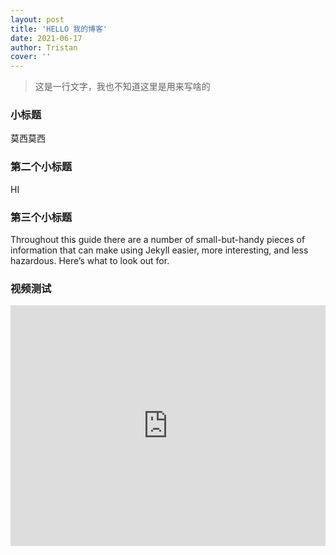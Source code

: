 ```yaml
---
layout: post
title: 'HELLO 我的博客'
date: 2021-06-17
author: Tristan
cover: ''
---
```


> 这是一行文字，我也不知道这里是用来写啥的

### 小标题

莫西莫西

### 第二个小标题

HI

### 第三个小标题

Throughout this guide there are a number of small-but-handy pieces of information that can make using Jekyll easier, more interesting, and less hazardous. Here’s what to look out for.

### 视频测试

<iframe type="text/html" width="100%" height="385" src="https://www.bilibili.com/video/BV1d44y1B7v9" frameborder="0"></iframe>
